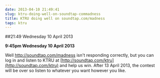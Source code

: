 ```yaml
---
date: 2013-04-10 21:49:41
slug: ktru-doing-well-on-soundtap-commadness
title: KTRU doing well on soundtap.com/madness
tags: ktru
---
```


##21:49 Wednesday 10 April 2013

**9:45pm Wednesday 10 April 2013**

Well http://soundtap.com/madness isn't responding correctly, but you can log in and listen to KTRU at [http://soundtap.com/ktru](http://soundtap.com/ktru) and help us win. After 13 April 2013, the contest will be over so listen to whatever you want however you like.
